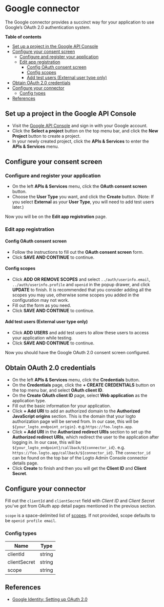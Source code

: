 # Google connector

The Google connector provides a succinct way for your application to use Google’s OAuth 2.0 authentication system.

**Table of contents**
- [Set up a project in the Google API Console](#set-up-a-project-in-the-google-api-console)
- [Configure your consent screen](#configure-your-consent-screen)
  - [Configure and register your application](#configure-and-register-your-application)
  - [Edit app registration](#edit-app-registration)
    - [Config OAuth consent screen](#config-oauth-consent-screen)
    - [Config scopes](#config-scopes)
    - [Add test users (External user type only)](#add-test-users-external-user-type-only)
- [Obtain OAuth 2.0 credentials](#obtain-oauth-20-credentials)
- [Configure your connector](#configure-your-connector)
  - [Config types](#config-types)
- [References](#references)

## Set up a project in the Google API Console

- Visit the [Google API Console](https://console.developers.google.com) and sign in with your Google account.
- Click the **Select a project** button on the top menu bar, and click the **New Project** button to create a project.
- In your newly created project, click the **APIs & Services** to enter the **APIs & Services** menu.

## Configure your consent screen

### Configure and register your application

- On the left **APIs & Services** menu, click the **OAuth consent screen** button.
- Choose the **User Type** you want, and click the **Create** button. (Note: If you select **External** as your **User Type**, you will need to add test users later.)

Now you will be on the **Edit app registration** page.

### Edit app registration

#### Config OAuth consent screen

- Follow the instructions to fill out the **OAuth consent screen** form.
- Click **SAVE AND CONTINUE** to continue.

#### Config scopes

- Click **ADD OR REMOVE SCOPES** and select `../auth/userinfo.email`, `../auth/userinfo.profile` and `openid` in the popup drawer, and click **UPDATE** to finish. It is recommended that you consider adding all the scopes you may use, otherwise some scopes you added in the configuration may not work.
- Fill out the form as you need.
- Click **SAVE AND CONTINUE** to continue.

#### Add test users (External user type only)

- Click **ADD USERS** and add test users to allow these users to access your application while testing.
- Click **SAVE AND CONTINUE** to continue.

Now you should have the Google OAuth 2.0 consent screen configured.

## Obtain OAuth 2.0 credentials

- On the left **APIs & Services** menu, click the **Credentials** button.
- On the **Credentials** page, click the **+ CREATE CREDENTIALS** button on the top menu bar, and select **OAuth client ID**.
- On the **Create OAuth client ID** page, select **Web application** as the application type.
- Fill out the basic information for your application.
- Click **+ Add URI** to add an authorized domain to the **Authorized JavaScript origins** section. This is the domain that your logto authorization page will be served from. In our case, this will be `${your_logto_endpoint_origin}`. e.g.`https://foo.logto.app`.
- Click **+ Add URI** in the ****Authorized redirect URIs**** section to set up the ****Authorized redirect URIs****, which redirect the user to the application after logging in. In our case, this will be `${your_logto_endpoint}/callback/${connector_id}`. e.g. `https://foo.logto.app/callback/${connector_id}`. The `connector_id` can be found on the top bar of the Logto Admin Console connector details page.
- Click **Create** to finish and then you will get the **Client ID** and **Client Secret**.

## Configure your connector

Fill out the `clientId` and `clientSecret` field with _Client ID_ and _Client Secret_ you've got from OAuth app detail pages mentioned in the previous section.

`scope` is a space-delimited list of [scopes](https://developers.google.com/identity/protocols/oauth2/scopes). If not provided, scope defaults to be `openid profile email`.

### Config types

| Name         | Type   |
|--------------|--------|
| clientId     | string |
| clientSecret | string |
| scope        | string |

## References
* [Google Identity: Setting up OAuth 2.0](https://developers.google.com/identity/protocols/oauth2/openid-connect#appsetup)
